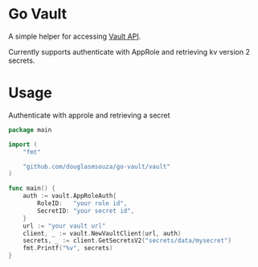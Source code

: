 # Go Vault
A simple helper for accessing [Vault API](https://github.com/hashicorp/vault/tree/main/api).

Currently supports authenticate with AppRole and retrieving kv version 2 secrets.

# Usage
Authenticate with approle and retrieving a secret

```go
package main

import (
	"fmt"

	"github.com/douglasmsouza/go-vault/vault"
)

func main() {
	auth := vault.AppRoleAuth{
		RoleID:   "your role id",
		SecretID: "your secret id",
	}
	url := "your vault url"
	client, _ := vault.NewVaultClient(url, auth)
	secrets, _ := client.GetSecretsV2("secrets/data/mysecret")
	fmt.Printf("%v", secrets)
}

```